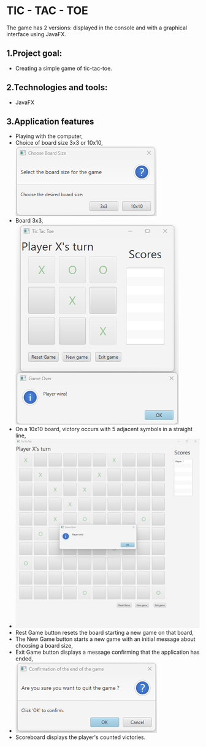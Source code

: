 # TIC - TAC - TOE
The game has 2 versions: displayed in the console and with a graphical interface using JavaFX.

## 1.Project goal:
 - Creating a simple game of tic-tac-toe.

## 2.Technologies and tools:
 - JavaFX

## 3.Application features
 - Playing with the computer,
 - Choice of board size 3x3 or 10x10,
   ![BoardsChoose](./src/main/resources/templates/pictures/Start%20Game%201.png)
 - Board 3x3,
   ![Board3x3](./src/main/resources/templates/pictures/Board%20%203x3%20Win.png)
 - On a 10x10 board, victory occurs with 5 adjacent symbols in a straight line,
  - ![Board10x10](./src/main/resources/templates/pictures/Board%2010x10%20Win.png)
 - Rest Game button resets the board starting a new game on that board,
 - The New Game button starts a new game with an initial message about choosing a board size,
 - Exit Game button displays a message confirming that the application has ended,
  - ![End Game](./src/main/resources/templates/pictures/End%20game%20chosse.png)
 - Scoreboard displays the player's counted victories.


